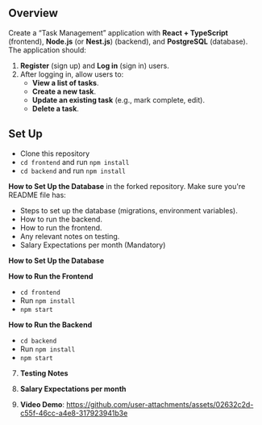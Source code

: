 ## Overview

Create a “Task Management” application with **React + TypeScript** (frontend), **Node.js** (or **Nest.js**) (backend), and **PostgreSQL** (database). The application should:

1. **Register** (sign up) and **Log in** (sign in) users.
2. After logging in, allow users to:
   - **View a list of tasks**.
   - **Create a new task**.
   - **Update an existing task** (e.g., mark complete, edit).
   - **Delete a task**.

## Set Up

- Clone this repository
- `cd frontend` and run `npm install`
- `cd backend` and run `npm install`

**How to Set Up the Database** in the forked repository. Make sure you're README file has:
   - Steps to set up the database (migrations, environment variables).
   - How to run the backend.
   - How to run the frontend.
   - Any relevant notes on testing.
   - Salary Expectations per month (Mandatory)

**How to Set Up the Database**

**How to Run the Frontend**
- `cd frontend`
- Run `npm install`
- `npm start`

**How to Run the Backend**
- `cd backend`
- Run `npm install`
- `npm start`
  
7. **Testing Notes**
8. **Salary Expectations per month**

     
3. **Video Demo**: 
https://github.com/user-attachments/assets/02632c2d-c55f-46cc-a4e8-317923941b3e
